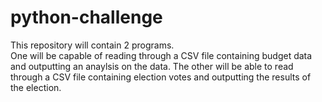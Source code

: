 # python-challenge
This repository will contain 2 programs.  
One will be capable of reading through a CSV file containing budget data and outputting an anaylsis on the data.
The other will be able to read through a CSV file containing election votes and outputting the results of the election.
